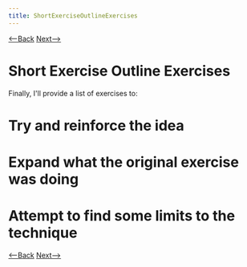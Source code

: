 ```yaml
---
title: ShortExerciseOutlineExercises
---
```

[<--Back](ShortExerciseOutlineThinking) [Next-->](ShortExerciseOutline)

# Short Exercise Outline Exercises
Finally, I'll provide a list of exercises to:
# Try and reinforce the idea
# Expand what the original exercise was doing
# Attempt to find some limits to the technique

[<--Back](ShortExerciseOutlineThinking) [Next-->](ShortExerciseOutline)
